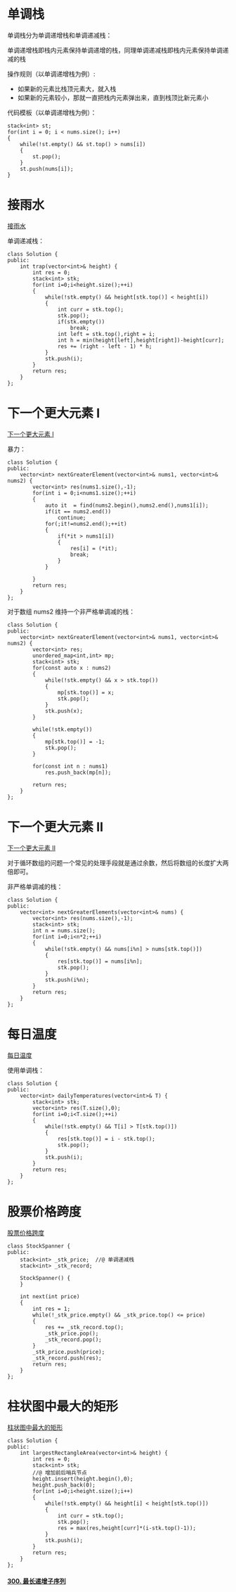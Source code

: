 # 单调栈

单调栈分为单调递增栈和单调递减栈：

单调递增栈即栈内元素保持单调递增的栈，同理单调递减栈即栈内元素保持单调递减的栈

操作规则（以单调递增栈为例）:

- 如果新的元素比栈顶元素大，就入栈
- 如果新的元素较小，那就一直把栈内元素弹出来，直到栈顶比新元素小

代码模板（以单调递增栈为例）：

```
stack<int> st;
for(int i = 0; i < nums.size(); i++)
{
	while(!st.empty() && st.top() > nums[i])
	{
		st.pop();
	}
	st.push(nums[i]);
}
```

# 接雨水

[接雨水](https://leetcode-cn.com/problems/trapping-rain-water/)

 单调递减栈：

```
class Solution {
public:
    int trap(vector<int>& height) {
        int res = 0;
        stack<int> stk;
        for(int i=0;i<height.size();++i)
        {
            while(!stk.empty() && height[stk.top()] < height[i])
            {
                int curr = stk.top();
                stk.pop();
                if(stk.empty())
                    break;
                int left = stk.top(),right = i;
                int h = min(height[left],height[right])-height[curr];
                res += (right - left - 1) * h;
            }
            stk.push(i);
        }
        return res;        
    }
};
```

# 下一个更大元素 I

[下一个更大元素 I](https://leetcode-cn.com/problems/next-greater-element-i/)

暴力：

```
class Solution {
public:
    vector<int> nextGreaterElement(vector<int>& nums1, vector<int>& nums2) {
        vector<int> res(nums1.size(),-1);
        for(int i = 0;i<nums1.size();++i)
        {
            auto it  = find(nums2.begin(),nums2.end(),nums1[i]);
            if(it == nums2.end())
                continue;
            for(;it!=nums2.end();++it)
            {
                if(*it > nums1[i])
                {
                    res[i] = (*it);
                    break;
                }                    
            }

        }
        return res;
    }
};
```



对于数组 nums2 维持一个非严格单调减的栈：

```
class Solution {
public:
    vector<int> nextGreaterElement(vector<int>& nums1, vector<int>& nums2) {
        vector<int> res;
        unordered_map<int,int> mp;
        stack<int> stk;
        for(const auto x : nums2)
        {
            while(!stk.empty() && x > stk.top())
            {
                mp[stk.top()] = x;
                stk.pop();
            }
            stk.push(x);
        }

        while(!stk.empty())
        {
            mp[stk.top()] = -1;
            stk.pop();
        }

        for(const int n : nums1)
            res.push_back(mp[n]);
        
        return res;
    }
};
```

# 下一个更大元素 II

[下一个更大元素 II](https://leetcode-cn.com/problems/next-greater-element-ii/)

对于循环数组的问题一个常见的处理手段就是通过余数，然后将数组的长度扩大两倍即可。

非严格单调减的栈：

```
class Solution {
public:
    vector<int> nextGreaterElements(vector<int>& nums) {
		vector<int> res(nums.size(),-1);
		stack<int> stk;
		int n = nums.size();
		for(int i=0;i<n*2;++i)
		{
			while(!stk.empty() && nums[i%n] > nums[stk.top()])
			{
				res[stk.top()] = nums[i%n];
				stk.pop();
			}
			stk.push(i%n);			
		}		
		return res;
    }
};
```

# 每日温度

[每日温度](https://leetcode-cn.com/problems/daily-temperatures/)

使用单调栈：

```
class Solution {
public:
    vector<int> dailyTemperatures(vector<int>& T) {
        stack<int> stk;
        vector<int> res(T.size(),0);
        for(int i=0;i<T.size();++i)
        {
            while(!stk.empty() && T[i] > T[stk.top()])
            {                
                res[stk.top()] = i - stk.top();
                stk.pop();
            }
            stk.push(i);
        }
        return res;
    }
};
```

# 股票价格跨度

[股票价格跨度](https://leetcode-cn.com/problems/online-stock-span/)

```
class StockSpanner {
public:
    stack<int> _stk_price;	//@ 单调递减栈
	stack<int> _stk_record;
	
    StockSpanner() {
    }
	
    int next(int price) 
	{
		int res = 1;
		while(!_stk_price.empty() && _stk_price.top() <= price)
		{
			res += _stk_record.top();
			_stk_price.pop();
			_stk_record.pop();
		}
		_stk_price.push(price);
		_stk_record.push(res);
		return res;
    }
};
```

# 柱状图中最大的矩形

[ 柱状图中最大的矩形](https://leetcode-cn.com/problems/largest-rectangle-in-histogram/)

```
class Solution {
public:
    int largestRectangleArea(vector<int>& height) {
        int res = 0;
        stack<int> stk;
        //@ 增加前后哨兵节点
        height.insert(height.begin(),0);
        height.push_back(0); 
        for(int i=0;i<height.size();i++)
        {
            while(!stk.empty() && height[i] < height[stk.top()])
            {
                int curr = stk.top();
                stk.pop();
                res = max(res,height[curr]*(i-stk.top()-1));
            }
            stk.push(i);
        }
        return res;
    }
};
```

#### [300. 最长递增子序列](https://leetcode-cn.com/problems/longest-increasing-subsequence/)


  